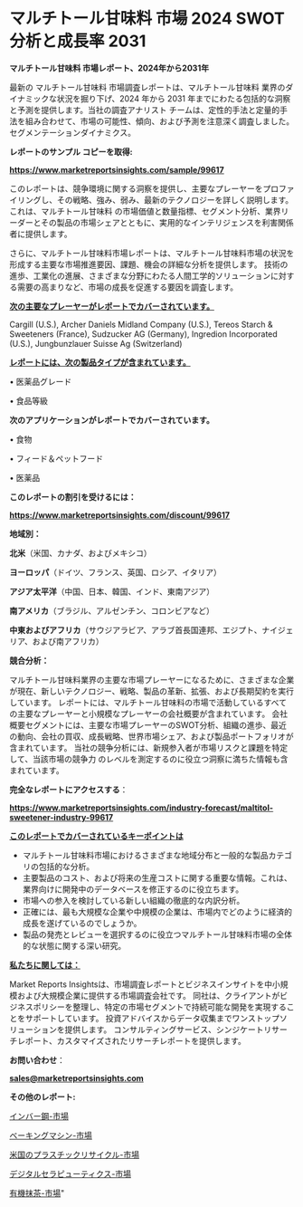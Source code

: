 # マルチトール甘味料 市場 2024 SWOT 分析と成長率 2031

<strong>マルチトール甘味料 市場レポート、2024年から2031年</strong>

最新の マルチトール甘味料 市場調査レポートは、マルチトール甘味料 業界のダイナミックな状況を掘り下げ、2024 年から 2031 年までにわたる包括的な洞察と予測を提供します。当社の調査アナリスト チームは、定性的手法と定量的手法を組み合わせて、市場の可能性、傾向、および予測を注意深く調査しました。 セグメンテーションダイナミクス。



<strong>レポートのサンプル コピーを取得:</strong> <a href=https://www.marketreportsinsights.com/sample/99617>

<strong><u>https://www.marketreportsinsights.com/sample/99617</u></strong></a>

このレポートは、競争環境に関する洞察を提供し、主要なプレーヤーをプロファイリングし、その戦略、強み、弱み、最新のテクノロジーを詳しく説明します。 これは、マルチトール甘味料 の市場価値と数量指標、セグメント分析、業界リーダーとその製品の市場シェアとともに、実用的なインテリジェンスを利害関係者に提供します。

さらに、マルチトール甘味料市場レポートは、マルチトール甘味料市場の状況を形成する主要な市場推進要因、課題、機会の詳細な分析を提供します。 技術の進歩、工業化の進展、さまざまな分野にわたる人間工学的ソリューションに対する需要の高まりなど、市場の成長を促進する要因を調査します。



<strong><u>次の主要なプレーヤーがレポートでカバーされています。</u></strong>

Cargill (U.S.), Archer Daniels Midland Company (U.S.), Tereos Starch & Sweeteners (France), Sudzucker AG (Germany), Ingredion Incorporated (U.S.), Jungbunzlauer Suisse Ag (Switzerland)



<strong><u><b>レポートには、次の製品タイプが含まれています。</b></u></strong>

• 医薬品グレード

• 食品等級



<strong><b>次のアプリケーションがレポートでカバーされています。</b></strong>

• 食物

• フィード＆ペットフード

• 医薬品



<strong><b>このレポートの割引を受けるには：</b></strong><a href=https://www.marketreportsinsights.com/discount/99617>

<strong><u>https://www.marketreportsinsights.com/discount/99617</u></strong></a>



<strong>地域別：</strong>



<strong>北米</strong>（米国、カナダ、およびメキシコ）



<strong>ヨーロッパ</strong>（ドイツ、フランス、英国、ロシア、イタリア）



<strong>アジア太平洋</strong>（中国、日本、韓国、インド、東南アジア）



<strong>南アメリカ</strong>（ブラジル、アルゼンチン、コロンビアなど）



<strong>中東およびアフリカ</strong>（サウジアラビア、アラブ首長国連邦、エジプト、ナイジェリア、および南アフリカ）



<strong>競合分析：</strong>

マルチトール甘味料業界の主要な市場プレーヤーになるために、さまざまな企業が現在、新しいテクノロジー、戦略、製品の革新、拡張、および長期契約を実行しています。 レポートには、マルチトール甘味料の市場で活動しているすべての主要なプレーヤーと小規模なプレーヤーの会社概要が含まれています。 会社概要セグメントには、主要な市場プレーヤーのSWOT分析、組織の進歩、最近の動向、会社の買収、成長戦略、世界市場シェア、および製品ポートフォリオが含まれています。 当社の競争分析には、新規参入者が市場リスクと課題を特定して、当該市場の競争力 のレベルを測定するのに役立つ洞察に満ちた情報も含まれています。



<strong>完全なレポートにアクセスする</strong>：

<a href=https://www.marketreportsinsights.com/industry-forecast/maltitol-sweetener-industry-99617>

<strong><u>https://www.marketreportsinsights.com/industry-forecast/maltitol-sweetener-industry-99617</u></strong></a>



<strong><u><b>このレポートでカバーされているキーポイントは</b></u></strong>
<ul>
  <li>マルチトール甘味料市場におけるさまざまな地域分布と一般的な製品カテゴリの包括的な分析。</li>
  <li>主要製品のコスト、および将来の生産コストに関する重要な情報。これは、業界向けに開発中のデータベースを修正するのに役立ちます。</li>
  <li>市場への参入を検討している新しい組織の徹底的な内訳分析。</li>
  <li>正確には、最も大規模な企業や中規模の企業は、市場内でどのように経済的成長を遂げているのでしょうか。</li>
  <li>製品の発売とレビューを選択するのに役立つマルチトール甘味料市場の全体的な状態に関する深い研究。</li>
</ul>


<strong><u><b>私たちに関しては：</b></u></strong>

Market Reports Insightsは、市場調査レポートとビジネスインサイトを中小規模および大規模企業に提供する市場調査会社です。 同社は、クライアントがビジネスポリシーを整理し、特定の市場セグメントで持続可能な開発を実現することをサポートしています。 投資アドバイスからデータ収集までワンストップソリューションを提供します。 コンサルティングサービス、シンジケートリサーチレポート、カスタマイズされたリサーチレポートを提供します。



<strong><b>お問い合わせ</b></strong>：

<a href=mailto:sales@marketreportsinsights.com>

<strong><u>sales@marketreportsinsights.com</u></strong></a>



<strong>その他のレポート:</strong>

<a href=https://www.linkedin.com/pulse/インバー鋼-市場-2023-年のダイナミクスとビジネストレンド-2030-bbcvf/>インバー鋼-市場</a>

<a href=https://www.linkedin.com/pulse/ベーキングマシン-市場-2023-年のダイナミクスとビジネストレンド-2030-ecvgf/>ベーキングマシン-市場</a>

<a href=https://www.linkedin.com/pulse/米国のプラスチックリサイクル-市場-2023-総合分析と事業成長戦略-2030-pr-news-hub-y7f6f/>米国のプラスチックリサイクル-市場</a>

<a href=https://www.linkedin.com/pulse/デジタルセラピューティクス-市場-2023-swot-分析と成長率-2030-azmyf/>デジタルセラピューティクス-市場</a>

<a href=https://www.linkedin.com/pulse/有機抹茶-市場-2023-年のダイナミクスとビジネストレンド-2030-pr-news-hub-rk9if/>有機抹茶-市場</a>"
